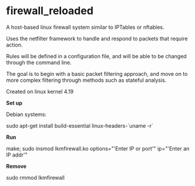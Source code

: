 # firewall_reloaded

A host-based linux firewall system similar to IPTables or nftables.

Uses the netfilter framework to handle and respond to packets that require action.

Rules will be defined in a configuration file, and will be able to be changed through the command line. 

The goal is to begin with a basic packet filtering approach, and move on to more complex filtering through methods such as stateful analysis. 

Created on linux kernel 4.19

**Set up**

Debian systems:

sudo apt-get install build-essential linux-headers-\`uname -r\`

**Run**

make;
sudo insmod lkmfirewall.ko options="'Enter IP or port'" ip="'Enter an IP addr'"

**Remove**

sudo rmmod lkmfirewall


